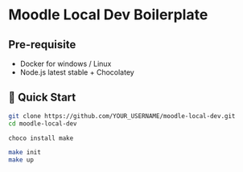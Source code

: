 # Moodle Local Dev Boilerplate

## Pre-requisite

- Docker for windows / Linux
- Node.js latest stable + Chocolatey

## 🚀 Quick Start

```bash
git clone https://github.com/YOUR_USERNAME/moodle-local-dev.git
cd moodle-local-dev

choco install make

make init
make up

```

